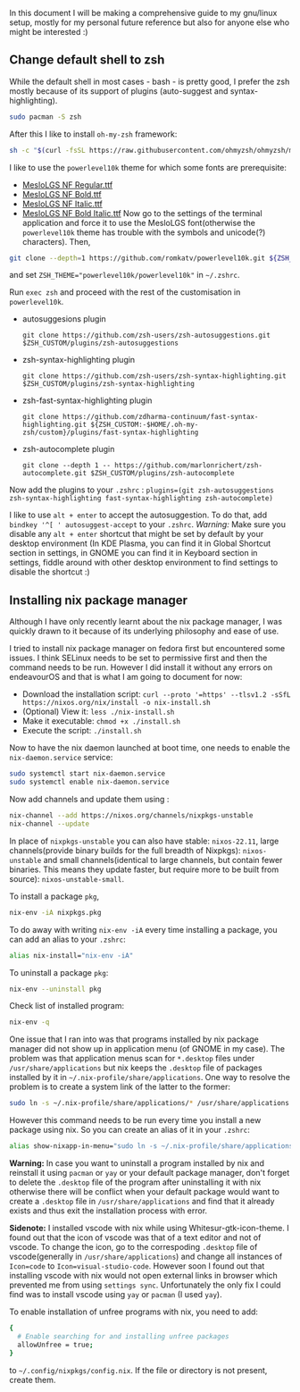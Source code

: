 In this document I will be making a comprehensive guide to my gnu/linux setup, mostly for my personal future reference but also for anyone else who might be interested :)

## Change default shell to zsh
While the default shell in most cases - bash - is pretty good, I prefer the zsh mostly because of its support of plugins (auto-suggest and syntax-highlighting).
```bash
sudo pacman -S zsh
```
After this I like to install `oh-my-zsh` framework:
```bash
sh -c "$(curl -fsSL https://raw.githubusercontent.com/ohmyzsh/ohmyzsh/master/tools/install.sh)" # install oh-my-zsh for some cool themes
```
I like to use the `powerlevel10k` theme for which some fonts are prerequisite:
- [MesloLGS NF Regular.ttf](https://github.com/romkatv/powerlevel10k-media/raw/master/MesloLGS%20NF%20Regular.ttf)
- [MesloLGS NF Bold.ttf](https://github.com/romkatv/powerlevel10k-media/raw/master/MesloLGS%20NF%20Bold.ttf)
- [MesloLGS NF Italic.ttf](https://github.com/romkatv/powerlevel10k-media/raw/master/MesloLGS%20NF%20Italic.ttf)
- [MesloLGS NF Bold Italic.ttf](https://github.com/romkatv/powerlevel10k-media/raw/master/MesloLGS%20NF%20Bold%20Italic.ttf)
Now go to the settings of the terminal application and force it to use the MesloLGS font(otherwise the `powerlevel10k` theme has trouble with the symbols and unicode(?) characters).
Then,
```bash
git clone --depth=1 https://github.com/romkatv/powerlevel10k.git ${ZSH_CUSTOM:-$HOME/.oh-my-zsh/custom}/themes/powerlevel10k
```
and set `ZSH_THEME="powerlevel10k/powerlevel10k"` in `~/.zshrc`.

Run `exec zsh` and proceed with the rest of the customisation in `powerlevel10k`.

-   autosuggesions plugin
    
    `git clone https://github.com/zsh-users/zsh-autosuggestions.git $ZSH_CUSTOM/plugins/zsh-autosuggestions`


-   zsh-syntax-highlighting plugin
    
    `git clone https://github.com/zsh-users/zsh-syntax-highlighting.git $ZSH_CUSTOM/plugins/zsh-syntax-highlighting`


-   zsh-fast-syntax-highlighting plugin
    
    `git clone https://github.com/zdharma-continuum/fast-syntax-highlighting.git ${ZSH_CUSTOM:-$HOME/.oh-my-zsh/custom}/plugins/fast-syntax-highlighting`


-   zsh-autocomplete plugin
    
    `git clone --depth 1 -- https://github.com/marlonrichert/zsh-autocomplete.git $ZSH_CUSTOM/plugins/zsh-autocomplete`

Now add the plugins to your `.zshrc` :
`plugins=(git zsh-autosuggestions zsh-syntax-highlighting fast-syntax-highlighting zsh-autocomplete)`

I like to use  `alt + enter` to accept the autosuggestion. To do that, add  `bindkey '^[ ' autosuggest-accept` to your `.zshrc`.
*Warning:* Make sure you disable any `alt + enter` shortcut that might be set by default by your desktop environment (In KDE Plasma, you can find it in Global Shortcut section in settings, in GNOME you can find it in Keyboard section in settings, fiddle around with other desktop environment to find settings to disable the shortcut :)

## Installing nix package manager
Although I have only recently learnt about the nix package manager, I was quickly drawn to it because of its underlying philosophy and ease of use. 

I tried to install nix package manager on fedora first but encountered some issues. I think SELinux needs to be set to permissive first and then the command needs to be run. However I did install it without any errors on endeavourOS and that is what I am going to document for now:

- Download the installation script:
`curl --proto '=https' --tlsv1.2 -sSfL https://nixos.org/nix/install -o nix-install.sh`
- (Optional) View it:
`less ./nix-install.sh`
- Make it executable:
`chmod +x ./install.sh`
- Execute the script:
`./install.sh`

Now to have the nix daemon launched at boot time, one needs to enable the `nix-daemon.service` service:
```bash
sudo systemctl start nix-daemon.service
sudo systemctl enable nix-daemon.service
```

Now add channels and update them using :
```bash
nix-channel --add https://nixos.org/channels/nixpkgs-unstable
nix-channel --update
```
In place of `nixpkgs-unstable` you can also have stable: `nixos-22.11`, large channels(provide binary builds for the full breadth of Nixpkgs): `nixos-unstable` and small channels(identical to large channels, but contain fewer binaries. This means they update faster, but require more to be built from source): `nixos-unstable-small`.

To install a package `pkg`, 
```bash
nix-env -iA nixpkgs.pkg
```
To do away with writing `nix-env -iA` every time installing a package, you can add an alias to your `.zshrc`:
```bash
alias nix-install="nix-env -iA"
```

To uninstall a package `pkg`:
```bash
nix-env --uninstall pkg
```
Check list of installed program:
```bash
nix-env -q
```

One issue that I ran into was that programs installed by nix package manager did not show up in application menu (of GNOME in my case). The problem was that application menus scan for `*.desktop` files under `/usr/share/applications` but nix keeps the `.desktop` file of packages installed by it in `~/.nix-profile/share/applications`. One way to resolve the problem is to create a system link of the latter to the former:
```bash
sudo ln -s ~/.nix-profile/share/applications/* /usr/share/applications
```
However this command needs to be run every time you install a new package using nix. So you can create an alias of it in your `.zshrc`:
```bash
alias show-nixapp-in-menu="sudo ln -s ~/.nix-profile/share/applications/* /usr/share/applications"
```

**Warning:** In case you want to uninstall a program installed by nix and reinstall it using `pacman` or `yay` or your default package manager, don't forget to delete the `.desktop` file of the program after uninstalling it with nix otherwise there will be conflict when your default package would want to create a `.desktop` file in `/usr/share/applications` and find that it already exists and thus exit the installation process with error.

**Sidenote:** I installed vscode with nix while using Whitesur-gtk-icon-theme. I found out that the icon of vscode was that of a text editor and not of vscode. To change the icon, go to the correspoding `.desktop` file of vscode(generally in `/usr/share/applications`) and change all instances of `Icon=code` to `Icon=visual-studio-code`. However soon I found out that installing vscode with nix would not open external links in browser which prevented me from using `settings sync`. Unfortunately the only fix I could find was to install vscode using `yay` or `pacman` (I used `yay`).

To enable installation of unfree programs with nix, you need to add:
```bash
{
  # Enable searching for and installing unfree packages
  allowUnfree = true;
}
```
to `~/.config/nixpkgs/config.nix`. If the file or directory is not present, create them.
